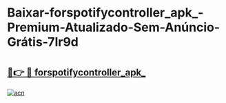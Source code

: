 # Baixar-forspotifycontroller_apk_-Premium-Atualizado-Sem-Anúncio-Grátis-7lr9d

# <h2><a href="https://scq3no.esa.edu.pl?src=forspotifycontroller_apk_&ref=7lr9d">🔗👉 🔴 forspotifycontroller_apk_</a></h2>

[![acn](https://github.com/user-attachments/assets/0f9c940e-d8b0-45ae-aac7-cd30a18b3e1c)](https://scq3no.esa.edu.pl?src=forspotifycontroller_apk_&ref=7lr9d)

